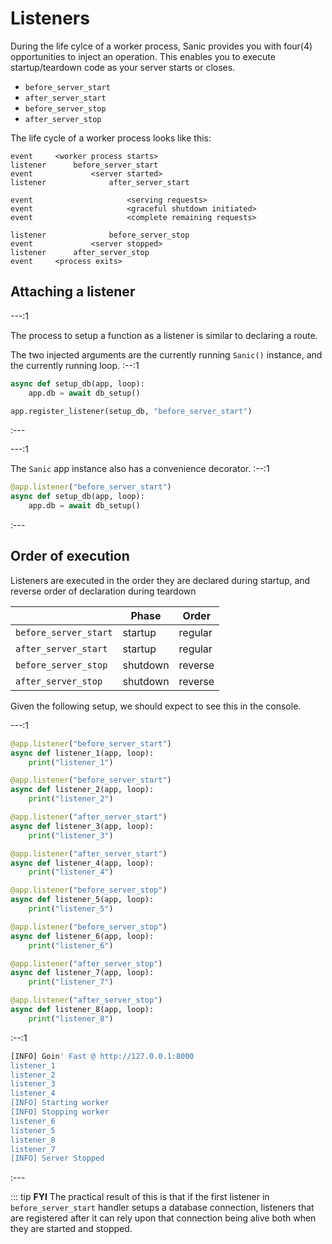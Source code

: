 # Listeners

During the life cylce of a worker process, Sanic provides you with four(4) opportunities to inject an operation. This enables you to execute startup/teardown code as your server starts or closes.

- `before_server_start`
- `after_server_start`
- `before_server_stop`
- `after_server_stop`

The life cycle of a worker process looks like this:

```text
event     <worker process starts>
listener      before_server_start
event             <server started>
listener              after_server_start

event                     <serving requests>
event                     <graceful shutdown initiated>
event                     <complete remaining requests>

listener              before_server_stop
event             <server stopped>
listener      after_server_stop
event     <process exits>
```

## Attaching a listener

---:1

The process to setup a function as a listener is similar to declaring a route.

The two injected arguments are the currently running `Sanic()` instance, and the currently running loop.
:--:1
```python
async def setup_db(app, loop):
    app.db = await db_setup()

app.register_listener(setup_db, "before_server_start")
```
:---

---:1

The `Sanic` app instance also has a convenience decorator.
:--:1
```python
@app.listener("before_server_start")
async def setup_db(app, loop):
    app.db = await db_setup()
```
:---

## Order of execution

Listeners are executed in the order they are declared during startup, and reverse order of declaration during teardown

|                       | Phase    | Order   |
|-----------------------|----------|---------|
| `before_server_start` | startup  | regular |
| `after_server_start`  | startup  | regular |
| `before_server_stop`  | shutdown | reverse |
| `after_server_stop`   | shutdown | reverse |

Given the following setup, we should expect to see this in the console.

---:1

```python
@app.listener("before_server_start")
async def listener_1(app, loop):
    print("listener_1")

@app.listener("before_server_start")
async def listener_2(app, loop):
    print("listener_2")

@app.listener("after_server_start")
async def listener_3(app, loop):
    print("listener_3")

@app.listener("after_server_start")
async def listener_4(app, loop):
    print("listener_4")

@app.listener("before_server_stop")
async def listener_5(app, loop):
    print("listener_5")

@app.listener("before_server_stop")
async def listener_6(app, loop):
    print("listener_6")

@app.listener("after_server_stop")
async def listener_7(app, loop):
    print("listener_7")

@app.listener("after_server_stop")
async def listener_8(app, loop):
    print("listener_8")
```
:--:1
```bash
[INFO] Goin' Fast @ http://127.0.0.1:8000
listener_1
listener_2
listener_3
listener_4
[INFO] Starting worker
[INFO] Stopping worker
listener_6
listener_5
listener_8
listener_7
[INFO] Server Stopped
```
:---

::: tip **FYI** The practical result of this is that if the first listener in `before_server_start` handler setups a database connection, listeners that are registered after it can rely upon that connection being alive both when they are started and stopped.

